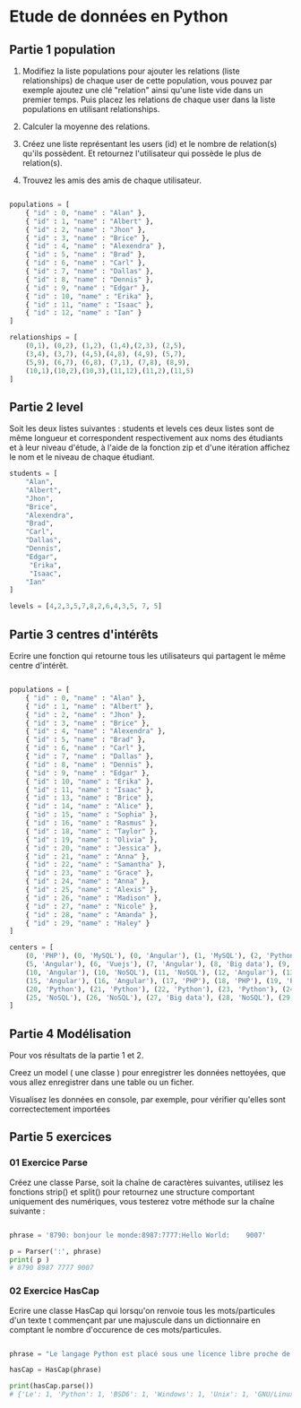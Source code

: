# Etude de données en Python

## Partie 1 population

1. Modifiez la liste populations pour ajouter les relations (liste relationships) de chaque user de cette population, vous pouvez par exemple ajoutez une clé "relation" ainsi qu'une liste vide dans un premier temps. Puis placez les relations de chaque user dans la liste populations en utilisant relationships.

1. Calculer la moyenne des relations.

1. Créez une liste représentant les users (id) et le nombre de relation(s) qu'ils possèdent. Et retournez l'utilisateur qui possède le plus de relation(s).

1. Trouvez les amis des amis de chaque utilisateur.

```python

populations = [
    { "id" : 0, "name" : "Alan" },
    { "id" : 1, "name" : "Albert" },
    { "id" : 2, "name" : "Jhon" },
    { "id" : 3, "name" : "Brice" },
    { "id" : 4, "name" : "Alexendra" },
    { "id" : 5, "name" : "Brad" },
    { "id" : 6, "name" : "Carl" },
    { "id" : 7, "name" : "Dallas" },
    { "id" : 8, "name" : "Dennis" },
    { "id" : 9, "name" : "Edgar" },
    { "id" : 10, "name" : "Erika" },
    { "id" : 11, "name" : "Isaac" },
    { "id" : 12, "name" : "Ian" }
]

relationships = [
    (0,1), (0,2), (1,2), (1,4),(2,3), (2,5),
    (3,4), (3,7), (4,5),(4,8), (4,9), (5,7),
    (5,9), (6,7), (6,8), (7,1), (7,8), (8,9),
    (10,1),(10,2),(10,3),(11,12),(11,2),(11,5)
]
```

## Partie 2 level

Soit les deux listes suivantes : students et levels ces deux listes sont de même longueur et correspondent respectivement aux noms des étudiants et à leur niveau d'étude, à l'aide de la fonction zip et d'une itération affichez le nom et le niveau de chaque étudiant.

```python
students = [
    "Alan",
    "Albert",
    "Jhon",
    "Brice",
    "Alexendra",
    "Brad",
    "Carl",
    "Dallas",
    "Dennis",
    "Edgar",
     "Erika",
     "Isaac",
    "Ian"
]

levels = [4,2,3,5,7,8,2,6,4,3,5, 7, 5]
```

## Partie 3 centres d'intérêts

Ecrire une fonction qui retourne tous les utilisateurs qui partagent le même centre d'intérêt.

```python

populations = [
    { "id" : 0, "name" : "Alan" },
    { "id" : 1, "name" : "Albert" },
    { "id" : 2, "name" : "Jhon" },
    { "id" : 3, "name" : "Brice" },
    { "id" : 4, "name" : "Alexendra" },
    { "id" : 5, "name" : "Brad" },
    { "id" : 6, "name" : "Carl" },
    { "id" : 7, "name" : "Dallas" },
    { "id" : 8, "name" : "Dennis" },
    { "id" : 9, "name" : "Edgar" },
    { "id" : 10, "name" : "Erika" },
    { "id" : 11, "name" : "Isaac" },
    { "id" : 13, "name" : "Brice" },
    { "id" : 14, "name" : "Alice" },
    { "id" : 15, "name" : "Sophia" },
    { "id" : 16, "name" : "Rasmus" },
    { "id" : 18, "name" : "Taylor" },
    { "id" : 19, "name" : "Olivia" },
    { "id" : 20, "name" : "Jessica" },
    { "id" : 21, "name" : "Anna" },
    { "id" : 22, "name" : "Samantha" },
    { "id" : 23, "name" : "Grace" },
    { "id" : 24, "name" : "Anna" },
    { "id" : 25, "name" : "Alexis" },
    { "id" : 26, "name" : "Madison" },
    { "id" : 27, "name" : "Nicole" },
    { "id" : 28, "name" : "Amanda" },
    { "id" : 29, "name" : "Haley" }
]

centers = [
    (0, 'PHP'), (0, 'MySQL'), (0, 'Angular'), (1, 'MySQL'), (2, 'Python'), (3, 'PHP'), (4, 'PHP'),
    (5, 'Angular'), (6, 'Vuejs'), (7, 'Angular'), (8, 'Big data'), (9, 'PHP'),
    (10, 'Angular'), (10, 'NoSQL'), (11, 'NoSQL'), (12, 'Angular'), (13, 'Angular'), (14, 'Angular'),
    (15, 'Angular'), (16, 'Angular'), (17, 'PHP'), (18, 'PHP'), (19, 'PHP'), (19,'Angular'), (19, 'Python'),
    (20, 'Python'), (21, 'Python'), (22, 'Python'), (23, 'Python'), (24, 'PHP'),
    (25, 'NoSQL'), (26, 'NoSQL'), (27, 'Big data'), (28, 'NoSQL'), (29, 'Angular'), (29, 'PHP'), (29,'Big data')
]
```

## Partie 4 Modélisation

Pour vos résultats de la partie 1 et 2.

Creez un model ( une classe ) pour enregistrer les données nettoyées, que vous allez enregistrer dans une table ou un ficher.

Visualisez les données en console, par exemple, pour vérifier qu'elles sont correctectement importées

## Partie 5 exercices

### 01 Exercice Parse

Créez une classe Parse, soit la chaîne de caractères suivantes, utilisez les fonctions strip() et split() pour retournez une structure
comportant uniquement des numériques, vous testerez votre méthode sur la chaîne suivante :

```python

phrase = '8790: bonjour le monde:8987:7777:Hello World:    9007'

p = Parser(':', phrase)
print( p )
# 8790 8987 7777 9007
```

### 02 Exercice HasCap

Ecrire une classe HasCap qui lorsqu'on renvoie tous les mots/particules d'un texte t commençant par une majuscule dans un dictionnaire en comptant le nombre d'occurence de ces mots/particules.

```python

phrase = "Le langage Python est placé sous une licence libre proche de la licence BSD6 et fonctionne sur la plupart des plates-formes informatiques, des smartphones aux ordinateurs centraux7, de Windows à Unix avec notamment GNU/Linux en passant par macOS, ou encore Android, iOS, et peut aussi être traduit en Java ou .NET. Il est conçu pour optimiser la productivité des programmeurs en offrant des outils de haut niveau et une syntaxe simple à utiliser."

hasCap = HasCap(phrase)

print(hasCap.parse())
# {'Le': 1, 'Python': 1, 'BSD6': 1, 'Windows': 1, 'Unix': 1, 'GNU/Linux': 1, 'Android,': 1, 'Java': 1, '.NET.': 1, 'Il': 1}
```
